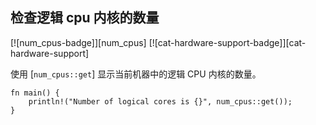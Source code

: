 ## 检查逻辑 cpu 内核的数量

<!--
> [hardware/processor/cpu-count.md](https://github.com/rust-lang-nursery/rust-cookbook/blob/master/src/hardware/processor/cpu-count.md)
> <br />
> commit b61c8e588ad8445de36cd5f28e99232b5f858a41 - 2020.06.01
-->

[![num_cpus-badge]][num_cpus] [![cat-hardware-support-badge]][cat-hardware-support]

使用 [`num_cpus::get`] 显示当前机器中的逻辑 CPU 内核的数量。

```rust,edition2018
fn main() {
    println!("Number of logical cores is {}", num_cpus::get());
}
```
